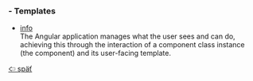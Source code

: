 ### - Templates

- [info](https://angular.io/guide/template-syntax)<br>
  The Angular application manages what the user sees and can do, achieving this through the interaction of a component class instance (the component) and its user-facing template.

[&#129188; späť](../README.md)<br>
